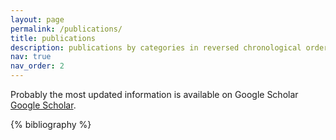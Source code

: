 ```yaml
---
layout: page
permalink: /publications/
title: publications
description: publications by categories in reversed chronological order. generated by jekyll-scholar.
nav: true
nav_order: 2
---
```


<!-- _pages/publications.md -->

Probably the most updated information is available on Google Scholar [Google Scholar](https://scholar.google.com/citations?user=QaEzyhEAAAAJ&hl=en). 

<div class="publications">

{% bibliography %}

</div>
